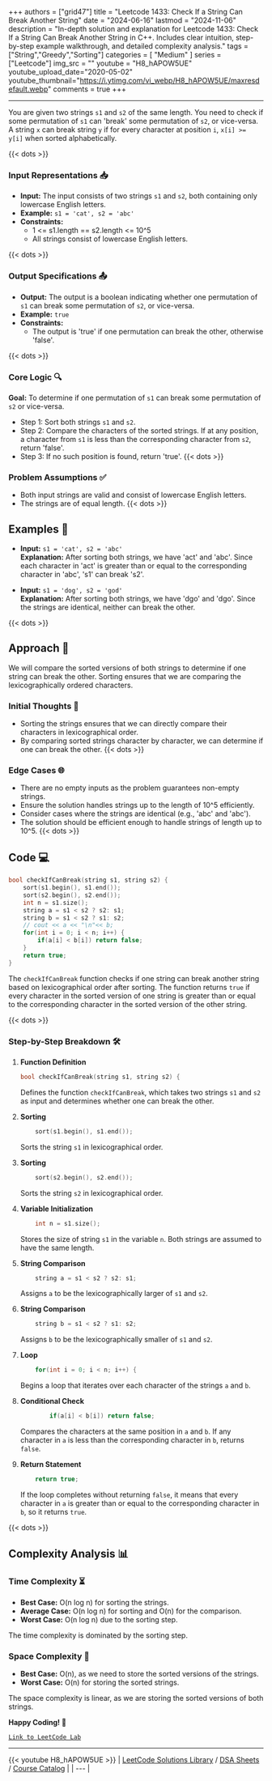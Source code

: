 
+++
authors = ["grid47"]
title = "Leetcode 1433: Check If a String Can Break Another String"
date = "2024-06-16"
lastmod = "2024-11-06"
description = "In-depth solution and explanation for Leetcode 1433: Check If a String Can Break Another String in C++. Includes clear intuition, step-by-step example walkthrough, and detailed complexity analysis."
tags = ["String","Greedy","Sorting"]
categories = [
    "Medium"
]
series = ["Leetcode"]
img_src = ""
youtube = "H8_hAPOW5UE"
youtube_upload_date="2020-05-02"
youtube_thumbnail="https://i.ytimg.com/vi_webp/H8_hAPOW5UE/maxresdefault.webp"
comments = true
+++



---
You are given two strings `s1` and `s2` of the same length. You need to check if some permutation of `s1` can 'break' some permutation of `s2`, or vice-versa. A string `x` can break string `y` if for every character at position `i`, `x[i] >= y[i]` when sorted alphabetically.
<!--more-->
{{< dots >}}
### Input Representations 📥
- **Input:** The input consists of two strings `s1` and `s2`, both containing only lowercase English letters.
- **Example:** `s1 = 'cat', s2 = 'abc'`
- **Constraints:**
	- 1 <= s1.length == s2.length <= 10^5
	- All strings consist of lowercase English letters.

{{< dots >}}
### Output Specifications 📤
- **Output:** The output is a boolean indicating whether one permutation of `s1` can break some permutation of `s2`, or vice-versa.
- **Example:** `true`
- **Constraints:**
	- The output is 'true' if one permutation can break the other, otherwise 'false'.

{{< dots >}}
### Core Logic 🔍
**Goal:** To determine if one permutation of `s1` can break some permutation of `s2` or vice-versa.

- Step 1: Sort both strings `s1` and `s2`.
- Step 2: Compare the characters of the sorted strings. If at any position, a character from `s1` is less than the corresponding character from `s2`, return 'false'.
- Step 3: If no such position is found, return 'true'.
{{< dots >}}
### Problem Assumptions ✅
- Both input strings are valid and consist of lowercase English letters.
- The strings are of equal length.
{{< dots >}}
## Examples 🧩
- **Input:** `s1 = 'cat', s2 = 'abc'`  \
  **Explanation:** After sorting both strings, we have 'act' and 'abc'. Since each character in 'act' is greater than or equal to the corresponding character in 'abc', 's1' can break 's2'.

- **Input:** `s1 = 'dog', s2 = 'god'`  \
  **Explanation:** After sorting both strings, we have 'dgo' and 'dgo'. Since the strings are identical, neither can break the other.

{{< dots >}}
## Approach 🚀
We will compare the sorted versions of both strings to determine if one string can break the other. Sorting ensures that we are comparing the lexicographically ordered characters.

### Initial Thoughts 💭
- Sorting the strings ensures that we can directly compare their characters in lexicographical order.
- By comparing sorted strings character by character, we can determine if one can break the other.
{{< dots >}}
### Edge Cases 🌐
- There are no empty inputs as the problem guarantees non-empty strings.
- Ensure the solution handles strings up to the length of 10^5 efficiently.
- Consider cases where the strings are identical (e.g., 'abc' and 'abc').
- The solution should be efficient enough to handle strings of length up to 10^5.
{{< dots >}}
## Code 💻
```cpp
bool checkIfCanBreak(string s1, string s2) {
    sort(s1.begin(), s1.end());
    sort(s2.begin(), s2.end());
    int n = s1.size();
    string a = s1 < s2 ? s2: s1;
    string b = s1 < s2 ? s1: s2;   
    // cout << a << "\n"<< b;
    for(int i = 0; i < n; i++) {
        if(a[i] < b[i]) return false;
    }
    return true;
}
```

The `checkIfCanBreak` function checks if one string can break another string based on lexicographical order after sorting. The function returns `true` if every character in the sorted version of one string is greater than or equal to the corresponding character in the sorted version of the other string.

{{< dots >}}
### Step-by-Step Breakdown 🛠️
1. **Function Definition**
	```cpp
	bool checkIfCanBreak(string s1, string s2) {
	```
	Defines the function `checkIfCanBreak`, which takes two strings `s1` and `s2` as input and determines whether one can break the other.

2. **Sorting**
	```cpp
	    sort(s1.begin(), s1.end());
	```
	Sorts the string `s1` in lexicographical order.

3. **Sorting**
	```cpp
	    sort(s2.begin(), s2.end());
	```
	Sorts the string `s2` in lexicographical order.

4. **Variable Initialization**
	```cpp
	    int n = s1.size();
	```
	Stores the size of string `s1` in the variable `n`. Both strings are assumed to have the same length.

5. **String Comparison**
	```cpp
	    string a = s1 < s2 ? s2: s1;
	```
	Assigns `a` to be the lexicographically larger of `s1` and `s2`.

6. **String Comparison**
	```cpp
	    string b = s1 < s2 ? s1: s2;   
	```
	Assigns `b` to be the lexicographically smaller of `s1` and `s2`.

7. **Loop**
	```cpp
	    for(int i = 0; i < n; i++) {
	```
	Begins a loop that iterates over each character of the strings `a` and `b`.

8. **Conditional Check**
	```cpp
	        if(a[i] < b[i]) return false;
	```
	Compares the characters at the same position in `a` and `b`. If any character in `a` is less than the corresponding character in `b`, returns `false`.

9. **Return Statement**
	```cpp
	    return true;
	```
	If the loop completes without returning `false`, it means that every character in `a` is greater than or equal to the corresponding character in `b`, so it returns `true`.

{{< dots >}}
## Complexity Analysis 📊
### Time Complexity ⏳
- **Best Case:** O(n log n) for sorting the strings.
- **Average Case:** O(n log n) for sorting and O(n) for the comparison.
- **Worst Case:** O(n log n) due to the sorting step.

The time complexity is dominated by the sorting step.

### Space Complexity 💾
- **Best Case:** O(n), as we need to store the sorted versions of the strings.
- **Worst Case:** O(n) for storing the sorted strings.

The space complexity is linear, as we are storing the sorted versions of both strings.

**Happy Coding! 🎉**


[`Link to LeetCode Lab`](https://leetcode.com/problems/check-if-a-string-can-break-another-string/description/)

---
{{< youtube H8_hAPOW5UE >}}
| [LeetCode Solutions Library](https://grid47.xyz/leetcode/) / [DSA Sheets](https://grid47.xyz/sheets/) / [Course Catalog](https://grid47.xyz/courses/) |
| --- |
